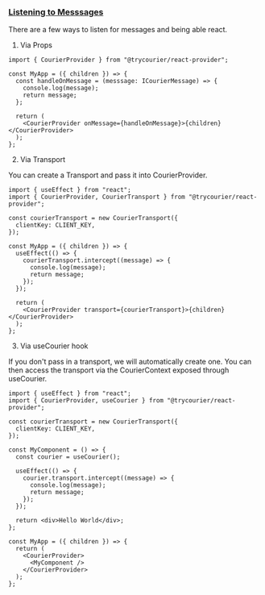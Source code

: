 ### [Listening to Messsages](#listening)

There are a few ways to listen for messages and being able react.

1. Via Props

```tsx
import { CourierProvider } from "@trycourier/react-provider";

const MyApp = ({ children }) => {
  const handleOnMessage = (messsage: ICourierMessage) => {
    console.log(message);
    return message;
  };

  return (
    <CourierProvider onMessage={handleOnMessage}>{children}</CourierProvider>
  );
};
```

2. Via Transport

You can create a Transport and pass it into CourierProvider.

```tsx
import { useEffect } from "react";
import { CourierProvider, CourierTransport } from "@trycourier/react-provider";

const courierTransport = new CourierTransport({
  clientKey: CLIENT_KEY,
});

const MyApp = ({ children }) => {
  useEffect(() => {
    courierTransport.intercept((message) => {
      console.log(message);
      return message;
    });
  });

  return (
    <CourierProvider transport={courierTransport}>{children}</CourierProvider>
  );
};
```

3. Via useCourier hook

If you don't pass in a transport, we will automatically create one. You can then access the transport via the CourierContext exposed through useCourier.

```tsx
import { useEffect } from "react";
import { CourierProvider, useCourier } from "@trycourier/react-provider";

const courierTransport = new CourierTransport({
  clientKey: CLIENT_KEY,
});

const MyComponent = () => {
  const courier = useCourier();

  useEffect(() => {
    courier.transport.intercept((message) => {
      console.log(message);
      return message;
    });
  });

  return <div>Hello World</div>;
};

const MyApp = ({ children }) => {
  return (
    <CourierProvider>
      <MyComponent />
    </CourierProvider>
  );
};
```
